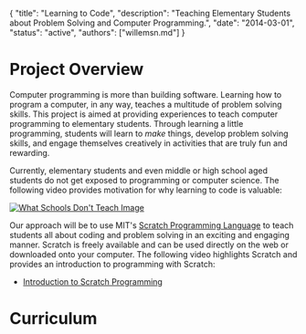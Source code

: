 {
	"title": "Learning to Code",
	"description": "Teaching Elementary Students about Problem Solving and Computer Programming.",
	"date": "2014-03-01",
	"status": "active",
	"authors": ["willemsn.md"]
}

Project Overview
================

Computer programming is more than building software. Learning how to program a computer, in any way, teaches a multitude of problem solving skills. This project is aimed at providing experiences
to teach computer programming to elementary students. Through learning a little programming, students will learn to _make_ things, develop problem solving skills, and engage themselves creatively in activities that are truly fun and rewarding.

Currently, elementary students and even middle or high school aged students do not get exposed to programming or computer science. The following video provides motivation for why learning to code is valuable:

[![What Schools Don't Teach Image](http://img.youtube.com/vi/nKIu9yen5nc/0.jpg)](http://www.youtube.com/watch?v=nKIu9yen5nc&feature=player_embedded)

Our approach will be to use MIT's [Scratch Programming Language](http://scratch.mit.edu/) to teach students all about coding and problem solving in an exciting and engaging manner.  Scratch is freely available and can be used directly on the web or downloaded onto your computer. The following video highlights Scratch and provides an introduction to programming with Scratch:

* [Introduction to Scratch Programming](http://vimeo.com/29457909)

Curriculum
==========


